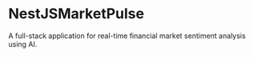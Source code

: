 # NestJSMarketPulse
A full-stack application for real-time financial market sentiment analysis using AI.
